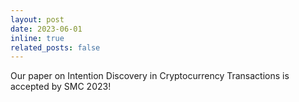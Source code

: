 ```yaml
---
layout: post
date: 2023-06-01
inline: true
related_posts: false
---
```


Our paper on Intention Discovery in Cryptocurrency Transactions is accepted by SMC 2023!